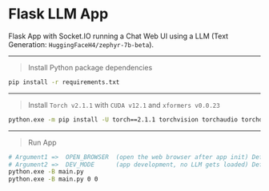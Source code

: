 # Flask LLM App

Flask App with Socket.IO running a Chat Web UI using a LLM (Text Generation: `HuggingFaceH4/zephyr-7b-beta`).

-----

> Install Python package dependencies

```sh
pip install -r requirements.txt
```

-----

> Install `Torch v2.1.1` with `CUDA v12.1` and `xformers v0.0.23`

```sh
python.exe -m pip install -U torch==2.1.1 torchvision torchaudio torchdiffeq torchsde xformers==0.0.23 --index-url https://download.pytorch.org/whl/cu121
```

-----

> Run App

```sh
# Argument1 =>  OPEN_BROWSER  (open the web browser after app init) Default: 1
# Argument2 =>  DEV_MODE      (app development, no LLM gets loaded) Default: 0
python.exe -B main.py
python.exe -B main.py 0 0
```
